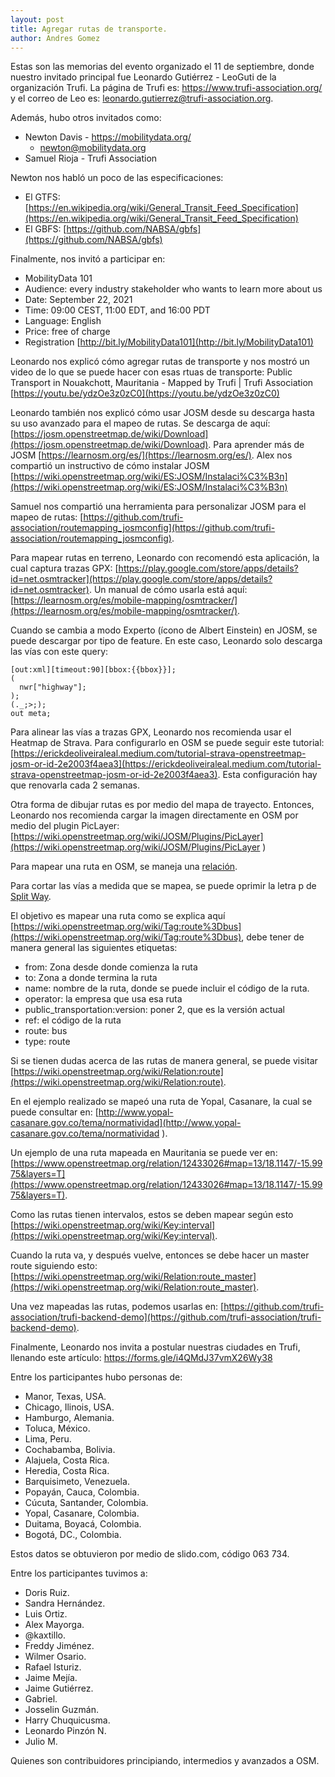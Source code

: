 ```yaml
---
layout: post
title: Agregar rutas de transporte.
author: Andres Gomez
---
```


Estas son las memorias del evento organizado el 11 de septiembre, donde nuestro invitado principal fue Leonardo Gutiérrez - LeoGuti de la organización Trufi.
La página de Trufi es: https://www.trufi-association.org/ y el correo de Leo es: leonardo.gutierrez@trufi-association.org.

Además, hubo otros invitados como:

* Newton Davis - https://mobilitydata.org/
  * newton@mobilitydata.org
* Samuel Rioja - Trufi Association
 
Newton nos habló un poco de las especificaciones:

* El GTFS: [https://en.wikipedia.org/wiki/General_Transit_Feed_Specification](https://en.wikipedia.org/wiki/General_Transit_Feed_Specification)
* El GBFS: [https://github.com/NABSA/gbfs](https://github.com/NABSA/gbfs)

Finalmente, nos invitó a participar en:

* MobilityData 101
* Audience: every industry stakeholder who wants to learn more about us
* Date: September 22, 2021
* Time: 09:00 CEST, 11:00 EDT, and 16:00 PDT
* Language: English
* Price: free of charge
* Registration [http://bit.ly/MobilityData101](http://bit.ly/MobilityData101)

Leonardo nos explicó cómo agregar rutas de transporte y nos mostró un video de lo que se puede hacer con esas rtuas de transporte:
Public Transport in Nouakchott, Mauritania - Mapped by Trufi | Trufi Association [https://youtu.be/ydzOe3z0zC0](https://youtu.be/ydzOe3z0zC0)

Leonardo también nos explicó cómo usar JOSM desde su descarga hasta su uso avanzado para el mapeo de rutas.
Se descarga de aquí: [https://josm.openstreetmap.de/wiki/Download](https://josm.openstreetmap.de/wiki/Download).
Para aprender más de JOSM [https://learnosm.org/es/](https://learnosm.org/es/).
Alex nos compartió un instructivo de cómo instalar JOSM [https://wiki.openstreetmap.org/wiki/ES:JOSM/Instalaci%C3%B3n](https://wiki.openstreetmap.org/wiki/ES:JOSM/Instalaci%C3%B3n)

Samuel nos compartió una herramienta para personalizar JOSM para el mapeo de rutas: [https://github.com/trufi-association/routemapping_josmconfig](https://github.com/trufi-association/routemapping_josmconfig).

Para mapear rutas en terreno, Leonardo con recomendó esta aplicación, la cual captura trazas GPX: [https://play.google.com/store/apps/details?id=net.osmtracker](https://play.google.com/store/apps/details?id=net.osmtracker).
Un manual de cómo usarla está aquí: [https://learnosm.org/es/mobile-mapping/osmtracker/](https://learnosm.org/es/mobile-mapping/osmtracker/).

Cuando se cambia a modo Experto (ícono de Albert Einstein) en JOSM, se puede descargar por tipo de feature.
En este caso, Leonardo solo descarga las vías con este query:

```
[out:xml][timeout:90][bbox:{{bbox}}];
(
  nwr["highway"];
);
(._;>;);
out meta;
```

Para alinear las vías a trazas GPX, Leonardo nos recomienda usar el Heatmap de Strava.
Para configurarlo en OSM se puede seguir este tutorial: [https://erickdeoliveiraleal.medium.com/tutorial-strava-openstreetmap-josm-or-id-2e2003f4aea3](https://erickdeoliveiraleal.medium.com/tutorial-strava-openstreetmap-josm-or-id-2e2003f4aea3).
Esta configuración hay que renovarla cada 2 semanas.

Otra forma de dibujar rutas es por medio del mapa de trayecto.
Entonces, Leonardo nos recomienda cargar la imagen directamente en OSM por medio del plugin PicLayer: [https://wiki.openstreetmap.org/wiki/JOSM/Plugins/PicLayer](https://wiki.openstreetmap.org/wiki/JOSM/Plugins/PicLayer
)

Para mapear una ruta en OSM, se maneja una [relación](https://wiki.openstreetmap.org/wiki/ES:Relaciones).

Para cortar las vías a medida que se mapea, se puede oprimir la letra p de [Split Way](https://josm.openstreetmap.de/wiki/Help/Action/SplitWay).

El objetivo es mapear una ruta como se explica aquí [https://wiki.openstreetmap.org/wiki/Tag:route%3Dbus](https://wiki.openstreetmap.org/wiki/Tag:route%3Dbus), debe tener de manera general las siguientes etiquetas:

* from: Zona desde donde comienza la ruta
* to: Zona a donde termina la ruta
* name: nombre de la ruta, donde se puede incluir el código de la ruta.
* operator: la empresa que usa esa ruta
* public_transportation:version: poner 2, que es la versión actual
* ref: el código de la ruta
* route: bus
* type: route

Si se tienen dudas acerca de las rutas de manera general, se puede visitar [https://wiki.openstreetmap.org/wiki/Relation:route](https://wiki.openstreetmap.org/wiki/Relation:route).

En el ejemplo realizado se mapeó una ruta de Yopal, Casanare, la cual se puede consultar en: [http://www.yopal-casanare.gov.co/tema/normatividad](http://www.yopal-casanare.gov.co/tema/normatividad
).

Un ejemplo de una ruta mapeada en Mauritania se puede ver en: [https://www.openstreetmap.org/relation/12433026#map=13/18.1147/-15.9975&layers=T](https://www.openstreetmap.org/relation/12433026#map=13/18.1147/-15.9975&layers=T).

Como las rutas tienen intervalos, estos se deben mapear según esto [https://wiki.openstreetmap.org/wiki/Key:interval](https://wiki.openstreetmap.org/wiki/Key:interval).

Cuando la ruta va, y después vuelve, entonces se debe hacer un master route siguiendo esto: [https://wiki.openstreetmap.org/wiki/Relation:route_master](https://wiki.openstreetmap.org/wiki/Relation:route_master).

Una vez mapeadas las rutas, podemos usarlas en: [https://github.com/trufi-association/trufi-backend-demo](https://github.com/trufi-association/trufi-backend-demo).

Finalmente, Leonardo nos invita a postular nuestras ciudades en Trufi, llenando este artículo: https://forms.gle/i4QMdJ37vmX26Wy38

Entre los participantes hubo personas de:

* Manor, Texas, USA.
* Chicago, Ilinois, USA.
* Hamburgo, Alemania.
* Toluca, México.
* Lima, Peru.
* Cochabamba, Bolivia.
* Alajuela, Costa Rica.
* Heredia, Costa Rica.
* Barquisimeto, Venezuela.
* Popayán, Cauca, Colombia.
* Cúcuta, Santander, Colombia.
* Yopal, Casanare, Colombia.
* Duitama, Boyacá, Colombia.
* Bogotá, DC., Colombia.

Estos datos se obtuvieron por medio de slido.com, código 063 734.

Entre los participantes tuvimos a:

* Doris Ruiz.
* Sandra Hernández.
* Luis Ortiz.
* Alex Mayorga.
* @kaxtillo.
* Freddy Jiménez.
* Wilmer Osario.
* Rafael Isturiz.
* Jaime Mejía.
* Jaime Gutiérrez.
* Gabriel.
* Josselin Guzmán.
* Harry Chuquicusma.
* Leonardo Pinzón N.
* Julio M.

Quienes son contribuidores principiando, intermedios y avanzados a OSM.
